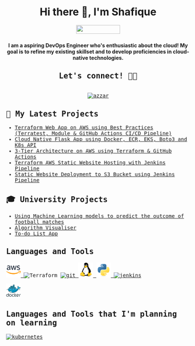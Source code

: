 <h1 align="center">Hi there 👋, I'm Shafique</h1>
<p align="center">
  <img src="https://komarev.com/ghpvc/?username=ShafiqueMahen&color=blueviolet&style=plastic" 
  width="120" height="24"/>
</p>
<h4 align="center"> I am a aspiring DevOps Engineer who's enthusiastic about the cloud! My goal is to refine my existing skillset and to develop proficiencies in cloud-native technologies.  </h4>
</div>
<div>
  <samp>
    <h2 align="center">Let's connect! 🤝🏻</h2>
    <p align="center">
      <br/>
      <a href="https://www.linkedin.com/in/shafique-mahen/" target="blank"><img align="center"
         src="https://img.shields.io/badge/linkedin-%231DA1F2.svg?style=for-the-badge&logo=linkedin&logoColor=white"
         alt="azzar" height="30"/></a>
</details>
  
 ## 🚀 My Latest Projects 
  - [Terraform Web App on AWS using Best Practices (Terratest, Module & GitHub Actions CI/CD Pipeline)](https://github.com/ShafiqueMahen/Full-DevOps-Project)
  - [Cloud Native Flask App using Docker, ECR, EKS, Boto3 and K8s API](https://github.com/ShafiqueMahen/cloud-native-flask-app)
  - [3-Tier Architecture on AWS using Terraform & GitHub Actions](https://github.com/ShafiqueMahen/3-tier-architecture-terraform)
  - [Terraform AWS Static Website Hosting with Jenkins Pipeline](https://github.com/ShafiqueMahen/static-website-advanced)
  - [Static Website Deployment to S3 Bucket using Jenkins Pipeline](https://github.com/ShafiqueMahen/static-website)
 ## 🎓 University Projects
  - [Using Machine Learning models to predict the outcome of football matches](https://github.com/ShafiqueMahen/football-match-predictor)
  - [Algorithm Visualiser](https://github.com/ShafiqueMahen/algorithm-visualiser)
  - [To-do List App](https://github.com/ShafiqueMahen/todo-list-app)
 ## Languages and Tools
 <p align="left"> <a href="https://aws.amazon.com" target="_blank" rel="noreferrer"> <img src="https://raw.githubusercontent.com/devicons/devicon/master/icons/amazonwebservices/amazonwebservices-original-wordmark.svg" alt="aws" width="40" height="40"/> </a> </a href="https://www.terraform.io/" target="_blank" rel="noreferrer">  <img src="https://opensenselabs.com/sites/default/files/inline-images/terraform.png" alt="Terraform" width="40" height="40"> </a> <a href="https://git-scm.com/" target="_blank" rel="noreferrer"> <img src="https://www.vectorlogo.zone/logos/git-scm/git-scm-icon.svg" alt="git" width="40" height="40"/> </a> <a href="https://www.linux.org/" target="_blank" rel="noreferrer"> <img src="https://raw.githubusercontent.com/devicons/devicon/master/icons/linux/linux-original.svg" alt="linux" width="40" height="40"/> </a> <a href="https://www.python.org" target="_blank" rel="noreferrer"> <img src="https://raw.githubusercontent.com/devicons/devicon/master/icons/python/python-original.svg" alt="python" width="40" height="40"/> </a><a href="https://www.jenkins.io" target="_blank" rel="noreferrer"> <img src="https://www.vectorlogo.zone/logos/jenkins/jenkins-icon.svg" alt="jenkins" width="40" height="40"/> </a> <p align="left"> <a href="https://www.docker.com/" target="_blank" rel="noreferrer"> <img src="https://raw.githubusercontent.com/devicons/devicon/master/icons/docker/docker-original-wordmark.svg" alt="docker" width="40" height="40"/> </a>  </p>
 
## Languages and Tools that I'm planning on learning
<a href="https://kubernetes.io" target="_blank" rel="noreferrer"> <img src="https://www.vectorlogo.zone/logos/kubernetes/kubernetes-icon.svg" alt="kubernetes" width="40" height="40"/> </a> </p>
 

<!--
**ShafiqueMahen/ShafiqueMahen** is a ✨ _special_ ✨ repository because its `README.md` (this file) appears on your GitHub profile.

Here are some ideas to get you started:

- 🔭 I’m currently working on ...
- 🌱 I’m currently learning ...
- 👯 I’m looking to collaborate on ...
- 🤔 I’m looking for help with ...
- 💬 Ask me about ...
- 📫 How to reach me: ...
- 😄 Pronouns: ...
- ⚡ Fun fact: ...
-->
